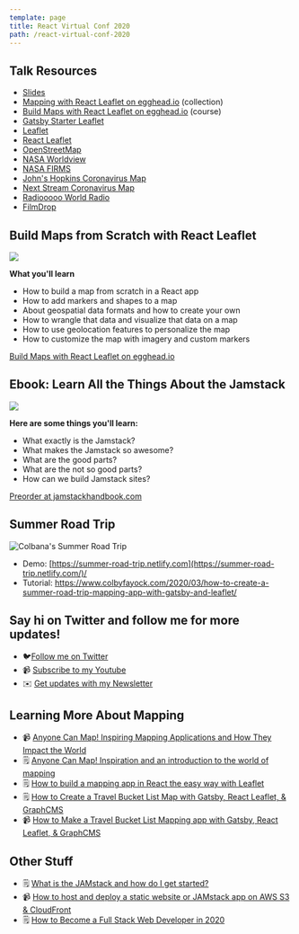 ```yaml
---
template: page
title: React Virtual Conf 2020
path: /react-virtual-conf-2020
---
```

## Talk Resources

* [Slides](https://slides.com/colbyfayock/building-maps-with-impact-on-react-and-the-jamstack-accento-digital-2020)
* [Mapping with React Leaflet on egghead.io](https://egghead.io/playlists/mapping-with-react-leaflet-e0e0?af=atzgap) (collection)
* [Build Maps with React Leaflet on egghead.io](https://egghead.io/courses/build-maps-with-react-leaflet?af=atzgap) (course)
* [Gatsby Starter Leaflet](https://github.com/colbyfayock/gatsby-starter-leaflet)
* [Leaflet](https://leafletjs.com/)
* [React Leaflet](https://react-leaflet.js.org/)
* [OpenStreetMap](https://www.openstreetmap.org/)
* [NASA Worldview](https://worldview.earthdata.nasa.gov/)
* [NASA FIRMS](https://firms.modaps.eosdis.nasa.gov/map/)
* [John's Hopkins Coronavirus Map](https://www.arcgis.com/apps/opsdashboard/index.html#/bda7594740fd40299423467b48e9ecf6)
* [Next Stream Coronavirus Map](https://nextstrain.org/ncov)
* [Radiooooo World Radio](http://radiooooo.com/)
* [FilmDrop](https://filmdrop.io/)

## Build Maps from Scratch with React Leaflet

[![](/assets/build-maps-with-react-leaflet-eggheadio.png)](https://egghead.io/courses/build-maps-with-react-leaflet?af=atzgap)

**What you'll learn**

* How to build a map from scratch in a React app
* How to add markers and shapes to a map
* About geospatial data formats and how to create your own
* How to wrangle that data and visualize that data on a map
* How to use geolocation features to personalize the map
* How to customize the map with imagery and custom markers

[Build Maps with React Leaflet on egghead.io](https://egghead.io/courses/build-maps-with-react-leaflet?af=atzgap)

## Ebook: Learn All the Things About the Jamstack

[![](/assets/jamstack-handbook-social.jpg)](https://jamstackhandbook.com/)

**Here are some things you'll learn:**

* What exactly is the Jamstack?
* What makes the Jamstack so awesome?
* What are the good parts?
* What are the not so good parts?
* How can we build Jamstack sites?

[Preorder at jamstackhandbook.com](https://jamstackhandbook.com/)

## Summer Road Trip

![Colbana's Summer Road Trip](/assets/summer-road-trip-map.jpg)

* Demo: [https://summer-road-trip.netlify.com](https://summer-road-trip.netlify.com/)/
* Tutorial: <https://www.colbyfayock.com/2020/03/how-to-create-a-summer-road-trip-mapping-app-with-gatsby-and-leaflet/>

## Say hi on Twitter and follow me for more updates!

* 🐦[Follow me on Twitter](https://twitter.com/colbyfayock)
* 📹 [Subscribe to my Youtube](https://www.youtube.com/colbyfayock?sub_confirmation=1)
* ✉️ [Get updates with my Newsletter](https://colbyfayock.ck.page/signup)

## Learning More About Mapping

* 📹 [Anyone Can Map! Inspiring Mapping Applications and How They Impact the World](https://www.youtube.com/watch?v=pQ_5PGv0YTA)
* 🗒️ [Anyone Can Map! Inspiration and an introduction to the world of mapping](https://www.freecodecamp.org/news/anyone-can-map-inspiration-and-an-introduction-to-the-world-of-mapping/)
* 🗒️ [How to build a mapping app in React the easy way with Leaflet](https://www.freecodecamp.org/news/easily-spin-up-a-mapping-app-in-react-with-leaflet/)
* 🗒️ [](https://www.freecodecamp.org/news/create-your-own-santa-tracker-with-gatsby-and-react-leaflet/)[How to Create a Travel Bucket List Map with Gatsby, React Leaflet, & GraphCMS](https://www.freecodecamp.org/news/how-to-create-a-travel-bucket-list-map-with-gatsby-react-leaflet-graphcms/)
* 📹 [How to Make a Travel Bucket List Mapping app with Gatsby, React Leaflet, & GraphCMS](https://www.youtube.com/watch?v=isbr52VKjb0)

## Other Stuff

* 🗒️ [What is the JAMstack and how do I get started?](https://www.freecodecamp.org/news/what-is-the-jamstack-and-how-do-i-host-my-website-on-it/)
* 📹 [How to host and deploy a static website or JAMstack app on AWS S3 & CloudFront](https://www.youtube.com/watch?v=1lDGDzmbQWg)
* 🗒️ [How to Become a Full Stack Web Developer in 2020](https://www.freecodecamp.org/news/how-to-become-a-full-stack-web-developer-in-2020/)